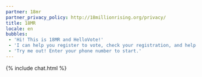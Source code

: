 ```yaml
---
partner: 18mr
partner_privacy_policy: http://18millionrising.org/privacy/
title: 18MR
locale: en
bubbles:
 - 'Hi! This is 18MR and HelloVote!'
 - 'I can help you register to vote, check your registration, and help your friends register'
 - 'Try me out! Enter your phone number to start.'
---
```

{% include chat.html %}



